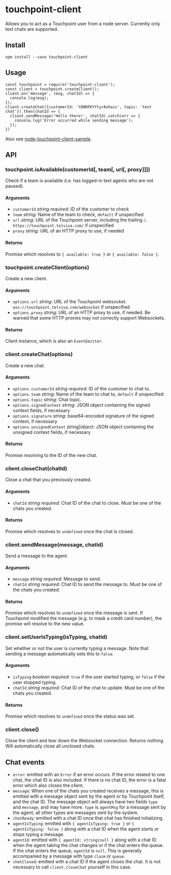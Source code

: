 
# touchpoint-client

Allows you to act as a Touchpoint user from a node server. Currently only text chats are supported.

## Install

    npm install --save touchpoint-client

## Usage

    const touchpoint = require('touchpoint-client');
    const client = touchpoint.createClient();
    client.on('message', (msg, chatId) => {
      console.log(msg);
    });
    client.createChat({customerId: 'tDNRFKYYtyrAnhais', topic: 'test chat'}).then(chatId => {
      client.sendMessage('Hello there!', chatId).catch(err => {
        console.log('Error occurred while sending message');
      });
    })

Also see [node-touchpoint-client-sample](https://github.com/Connection-Telecom/node-touchpoint-client-sample).

## API

### touchpoint.isAvailable(customerId[, team[, url[, proxy]]])

Check if a team is available (i.e. has logged-in text agents who are not paused).

#### Arguments

* `customerId` *string required*: ID of the customer to check
* `team` *string*: Name of the team to check, `default` if unspecified
* `url` *string*: URL of the Touchpoint server, including the trailing `/`. `https://touchpoint.telviva.com/` if unspecified
* `proxy` *string*: URL of an HTTP proxy to use, if needed

#### Returns

Promise which resolves to `{ available: true }` or `{ available: false }`.

### touchpoint.createClient(options)

Create a new client.

#### Arguments

* `options.url` *string*: URL of the Touchpoint websocket. `wss://touchpoint.telviva.com/websocket` if unspecified
* `options.proxy` *string*: URL of an HTTP proxy to use, if needed. Be warned that some HTTP proxies may not correctly support Websockets.

#### Returns

Client instance, which is also an `EventEmitter`.

### client.createChat(options)

Create a new chat.

#### Arguments

* `options.customerId` *string required*: ID of the customer to chat to.
* `options.team` *string*: Name of the team to chat to, `default` if unspecified
* `options.topic` *string*: Chat topic.
* `options.signedContext` *string*: JSON object containing the signed context fields, if necessary
* `options.signature` *string*: base64-encoded signature of the signed context, if necessary
* `options.unsignedContext` *string|object*: JSON object containing the unsigned context fields, if necessary

#### Returns

Promise resolving to the ID of the new chat.

### client.closeChat(chatId)

Close a chat that you previously created.

#### Arguments

* `chatId` *string required*: Chat ID of the chat to close.
  Must be one of the chats you created.

#### Returns

Promise which resolves to `undefined` once the chat is closed.

### client.sendMessage(message, chatId)

Send a message to the agent.

#### Arguments

* `message` *string required*: Message to send.
* `chatId` *string required*: Chat ID to send the message to.
  Must be one of the chats you created.

#### Returns

Promise which resolves to `undefined` once the message is sent. If Touchpoint modified the message
(e.g. to mask a credit card number), the promise will resolve to the new value.

### client.setUserIsTyping(isTyping, chatId)

Set whether or not the user is currently typing a message. Note that sending a message
automatically sets this to `false`.

#### Arguments

* `isTyping` *boolean required*: `true` if the user started typing, or `false` if the user stopped typing.
* `chatId` *string required*: Chat ID of the chat to update. Must be one of the chats you created.

#### Returns

Promise which resolves to `undefined` once the status was set.

### client.close()

Close the client and tear down the Websocket connection. Returns nothing. Will automatically
close all unclosed chats.

## Chat events

* `error`: emitted with an `Error` if an error occurs. If the error related to one chat,
  the chat ID is also included. If there is no chat ID, the error is a fatal error 
  which also closes the client.
* `message`: When one of the chats you created receives a message, this is emitted 
  with a message object sent by the agent or by Touchpoint itself, and the chat ID.
  The message object will always have two fields `type` and `message`, and may have more.
  `type` is `agentMsg` for a message sent by the agent; all other types are messages sent by the system.
* `chatReady`: emitted with a chat ID once that chat has finished initializing.
* `agentIsTyping`: emitted with `{ agentIsTyping: true }` or `{ agentIsTyping: false }` along with a
  chat ID when the agent starts or stops typing a message.
* `agentId`: emitted with `{ agentId: string|null }` along with a chat ID
   when the agent taking the chat changes or if the chat enters the queue.
   If the chat enters the queue, `agentId` is `null`.
   This is generally accompanied by a message with type `claim` or `queue`.
* `chatClosed`: emitted with a chat ID if the agent closes the chat.
  It is not necessary to call `client.closeChat` yourself in this case.